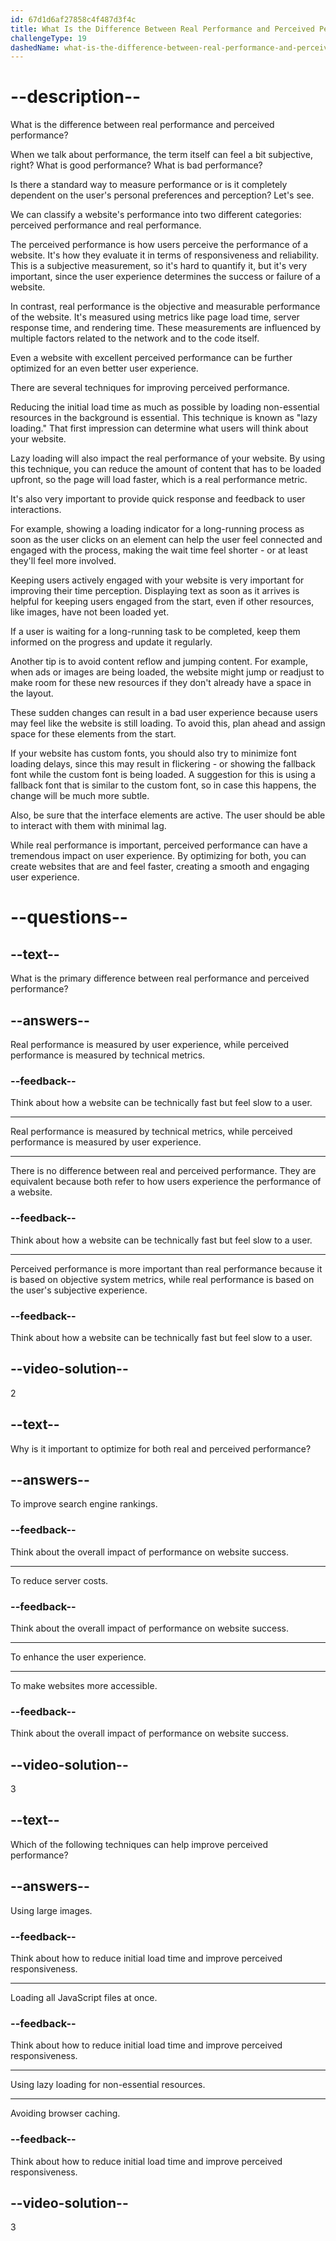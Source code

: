 ```yaml
---
id: 67d1d6af27858c4f487d3f4c
title: What Is the Difference Between Real Performance and Perceived Performance?
challengeType: 19
dashedName: what-is-the-difference-between-real-performance-and-perceived-performance
---
```


# --description--

What is the difference between real performance and perceived performance?

When we talk about performance, the term itself can feel a bit subjective, right? What is good performance? What is bad performance?

Is there a standard way to measure performance or is it completely dependent on the user's personal preferences and perception? Let's see. 

We can classify a website's performance into two different categories: perceived performance and real performance.

The perceived performance is how users perceive the performance of a website. It's how they evaluate it in terms of responsiveness and reliability. This is a subjective measurement, so it's hard to quantify it, but it's very important, since the user experience determines the success or failure of a website.

In contrast, real performance is the objective and measurable performance of the website. It's measured using metrics like page load time, server response time, and rendering time. These measurements are influenced by multiple factors related to the network and to the code itself.

Even a website with excellent perceived performance can be further optimized for an even better user experience.

There are several techniques for improving perceived performance.

Reducing the initial load time as much as possible by loading non-essential resources in the background is essential. This technique is known as "lazy loading." That first impression can determine what users will think about your website.

Lazy loading will also impact the real performance of your website. By using this technique, you can reduce the amount of content that has to be loaded upfront, so the page will load faster, which is a real performance metric.

It's also very important to provide quick response and feedback to user interactions. 

For example, showing a loading indicator for a long-running process as soon as the user clicks on an element can help the user feel connected and engaged with the process, making the wait time feel shorter - or at least they'll feel more involved.

Keeping users actively engaged with your website is very important for improving their time perception. Displaying text as soon as it arrives is helpful for keeping users engaged from the start, even if other resources, like images, have not been loaded yet.

If a user is waiting for a long-running task to be completed, keep them informed on the progress and update it regularly.

Another tip is to avoid content reflow and jumping content. For example, when ads or images are being loaded, the website might jump or readjust to make room for these new resources if they don't already have a space in the layout. 

These sudden changes can result in a bad user experience because users may feel like the website is still loading. To avoid this, plan ahead and assign space for these elements from the start.

If your website has custom fonts, you should also try to minimize font loading delays, since this may result in flickering - or showing the fallback font while the custom font is being loaded. A suggestion for this is using a fallback font that is similar to the custom font, so in case this happens, the change will be much more subtle.

Also, be sure that the interface elements are active. The user should be able to interact with them with minimal lag.

While real performance is important, perceived performance can have a tremendous impact on user experience. By optimizing for both, you can create websites that are and feel faster, creating a smooth and engaging user experience.

# --questions--

## --text--

What is the primary difference between real performance and perceived performance?

## --answers--

Real performance is measured by user experience, while perceived performance is measured by technical metrics.

### --feedback--

Think about how a website can be technically fast but feel slow to a user.

---

Real performance is measured by technical metrics, while perceived performance is measured by user experience.

---

There is no difference between real and perceived performance. They are equivalent because both refer to how users experience the performance of a website.

### --feedback--

Think about how a website can be technically fast but feel slow to a user.

---

Perceived performance is more important than real performance because it is based on objective system metrics, while real performance is based on the user's subjective experience.

### --feedback--

Think about how a website can be technically fast but feel slow to a user.

## --video-solution--

2

## --text--

Why is it important to optimize for both real and perceived performance?

## --answers--

To improve search engine rankings.

### --feedback--

Think about the overall impact of performance on website success.

---

To reduce server costs.

### --feedback--

Think about the overall impact of performance on website success.

---

To enhance the user experience.

---

To make websites more accessible.

### --feedback--

Think about the overall impact of performance on website success.

## --video-solution--

3

## --text--

Which of the following techniques can help improve perceived performance?

## --answers--

Using large images.

### --feedback--

Think about how to reduce initial load time and improve perceived responsiveness.

---

Loading all JavaScript files at once.

### --feedback--

Think about how to reduce initial load time and improve perceived responsiveness.

---

Using lazy loading for non-essential resources.

---

Avoiding browser caching.

### --feedback--

Think about how to reduce initial load time and improve perceived responsiveness.

## --video-solution--

3
